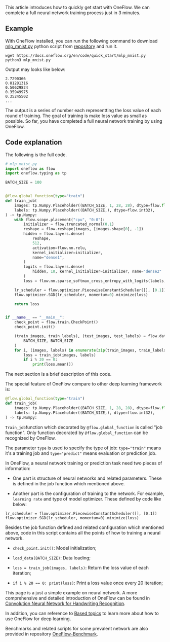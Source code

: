 This article introduces how to quickly get start with OneFlow. We can complete a full neural network training process just in 3 minutes.

## Example
With OneFlow installed, you can run the following command to download [mlp_mnist.py](https://github.com/Oneflow-Inc/oneflow-documentation/blob/master/en/docs/code/quick_start/mlp_mnist.py) python script from [repository](https://github.com/Oneflow-Inc/oneflow-documentation.git) and run it.

```shell
wget https://docs.oneflow.org/en/code/quick_start/mlp_mnist.py
python3 mlp_mnist.py
```

Output may looks like below:
```
2.7290366
0.81281316
0.50629824
0.35949975
0.35245502
...
```

The output is a series of number each representting the loss value of each round of training. The goal of training is make loss value as small as possible. So far, you have completed a full neural network training by using OneFlow.

## Code explanation
The following is the full code.
```python
# mlp_mnist.py
import oneflow as flow
import oneflow.typing as tp

BATCH_SIZE = 100


@flow.global_function(type="train")
def train_job(
    images: tp.Numpy.Placeholder((BATCH_SIZE, 1, 28, 28), dtype=flow.float),
    labels: tp.Numpy.Placeholder((BATCH_SIZE,), dtype=flow.int32),
) -> tp.Numpy:
    with flow.scope.placement("cpu", "0:0"):
        initializer = flow.truncated_normal(0.1)
        reshape = flow.reshape(images, [images.shape[0], -1])
        hidden = flow.layers.dense(
            reshape,
            512,
            activation=flow.nn.relu,
            kernel_initializer=initializer,
            name="dense1",
        )
        logits = flow.layers.dense(
            hidden, 10, kernel_initializer=initializer, name="dense2"
        )
        loss = flow.nn.sparse_softmax_cross_entropy_with_logits(labels, logits)

    lr_scheduler = flow.optimizer.PiecewiseConstantScheduler([], [0.1])
    flow.optimizer.SGD(lr_scheduler, momentum=0).minimize(loss)

    return loss


if __name__ == "__main__":
    check_point = flow.train.CheckPoint()
    check_point.init()

    (train_images, train_labels), (test_images, test_labels) = flow.data.load_mnist(
        BATCH_SIZE, BATCH_SIZE
    )
    for i, (images, labels) in enumerate(zip(train_images, train_labels)):
        loss = train_job(images, labels)
        if i % 20 == 0:
            print(loss.mean())
```

The next section is a brief description of this code.

The special feature of OneFlow compare to other deep learning framework is:
```python
@flow.global_function(type="train")
def train_job(
    images: tp.Numpy.Placeholder((BATCH_SIZE, 1, 28, 28), dtype=flow.float),
    labels: tp.Numpy.Placeholder((BATCH_SIZE,), dtype=flow.int32),
) -> tp.Numpy:
```
`Train_job`function which decorated by `@flow.global_function` is called "job function". Only function decorated by `@flow.global_function` can be recognized by OneFlow. 

The parameter `type` is used to specify the type of job: `type="train"` means it's a training job and `type="predict"` means evaluation or prediction job.

In OneFlow, a neural network training or prediction task need two pieces of information:

* One part is structure of neural networks and related parameters. These is defined in the job function which mentioned above.

* Another part is the configuration of training to the network. For example, `learning rate` and type of model optimizer. These defined by code like below:

```
lr_scheduler = flow.optimizer.PiecewiseConstantScheduler([], [0.1])
flow.optimizer.SGD(lr_scheduler, momentum=0).minimize(loss)
```

Besides the job function defined and related configuration which mentioned above, code in this script contains all the points of how to training a neural network.

* `check_point.init()`: Model initialization;

* `load_data(BATCH_SIZE)`: Data loading;

* `loss = train_job(images, labels)`: Return the loss value of each iteration;

* `if i % 20 == 0: print(loss)`: Print a loss value once every 20 iteration;

This page is a just a simple example on neural network. 
A more comprehensive and detailed introduction of OneFlow can be found in [Convolution Neural Network for Handwriting Recognition](lenet_mnist.md). 

In addition, you can reference to [Based topics](../basics_topics/data_input.md) to learn more about how to use OneFlow for deep learning.

Benchmarks and related scripts for some prevalent network are also provided in repository [OneFlow-Benchmark](https://github.com/Oneflow-Inc/OneFlow-Benchmark).




